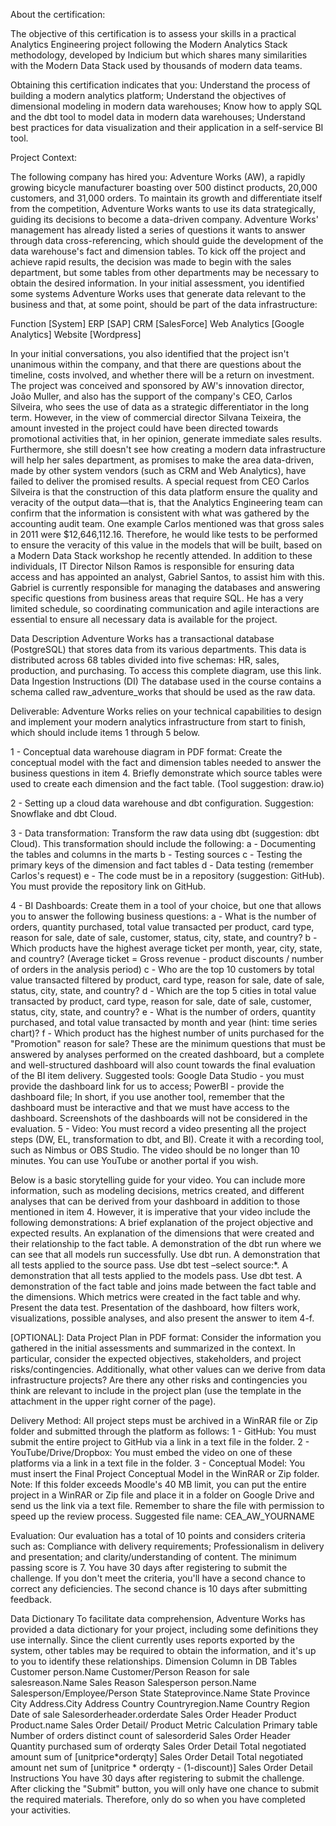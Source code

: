 About the certification:

The objective of this certification is to assess your skills in a practical Analytics Engineering project following the Modern Analytics Stack methodology, developed by Indicium but which shares many similarities with the Modern Data Stack used by thousands of modern data teams.

Obtaining this certification indicates that you:
Understand the process of building a modern analytics platform; Understand the objectives of dimensional modeling in modern data warehouses; Know how to apply SQL and the dbt tool to model data in modern data warehouses; Understand best practices for data visualization and their application in a self-service BI tool.


Project Context:

The following company has hired you: Adventure Works (AW), a rapidly growing bicycle manufacturer boasting over 500 distinct products, 20,000 customers, and 31,000 orders. To maintain its growth and differentiate itself from the competition, Adventure Works wants to use its data strategically, guiding its decisions to become a data-driven company. Adventure Works' management has already listed a series of questions it wants to answer through data cross-referencing, which should guide the development of the data warehouse's fact and dimension tables. To kick off the project and achieve rapid results, the decision was made to begin with the sales department, but some tables from other departments may be necessary to obtain the desired information. In your initial assessment, you identified some systems Adventure Works uses that generate data relevant to the business and that, at some point, should be part of the data infrastructure:

Function [System]
ERP [SAP]
CRM [SalesForce]
Web Analytics [Google Analytics]
Website [Wordpress]

 
In your initial conversations, you also identified that the project isn't unanimous within the company, and that there are questions about the timeline, costs involved, and whether there will be a return on investment. The project was conceived and sponsored by AW's innovation director, João Muller, and also has the support of the company's CEO, Carlos Silveira, who sees the use of data as a strategic differentiator in the long term. However, in the view of commercial director Silvana Teixeira, the amount invested in the project could have been directed towards promotional activities that, in her opinion, generate immediate sales results. Furthermore, she still doesn't see how creating a modern data infrastructure will help her sales department, as promises to make the area data-driven, made by other system vendors (such as CRM and Web Analytics), have failed to deliver the promised results. A special request from CEO Carlos Silveira is that the construction of this data platform ensure the quality and veracity of the output data—that is, that the Analytics Engineering team can confirm that the information is consistent with what was gathered by the accounting audit team. One example Carlos mentioned was that gross sales in 2011 were $12,646,112.16. Therefore, he would like tests to be performed to ensure the veracity of this value in the models that will be built, based on a Modern Data Stack workshop he recently attended. In addition to these individuals, IT Director Nilson Ramos is responsible for ensuring data access and has appointed an analyst, Gabriel Santos, to assist him with this. Gabriel is currently responsible for managing the databases and answering specific questions from business areas that require SQL. He has a very limited schedule, so coordinating communication and agile interactions are essential to ensure all necessary data is available for the project.

Data Description Adventure Works has a transactional database (PostgreSQL) that stores data from its various departments. This data is distributed across 68 tables divided into five schemas: HR, sales, production, and purchasing. To access this complete diagram, use this link.
Data Ingestion Instructions (DI) The database used in the course contains a schema called raw_adventure_works that should be used as the raw data.


Deliverable: Adventure Works relies on your technical capabilities to design and implement your modern analytics infrastructure from start to finish, which should include items 1 through 5 below.

1 - Conceptual data warehouse diagram in PDF format: Create the conceptual model with the fact and dimension tables needed to answer the business questions in item 4. Briefly demonstrate which source tables were used to create each dimension and the fact table. (Tool suggestion: draw.io)

2 - Setting up a cloud data warehouse and dbt configuration. Suggestion: Snowflake and dbt Cloud. 

3 - Data transformation: Transform the raw data using dbt (suggestion: dbt Cloud). This transformation should include the following: a - Documenting the tables and columns in the marts b - Testing sources c - Testing the primary keys of the dimension and fact tables d - Data testing (remember Carlos's request) e - The code must be in a repository (suggestion: GitHub). You must provide the repository link on GitHub.

4 - BI Dashboards: Create them in a tool of your choice, but one that allows you to answer the following business questions: a - What is the number of orders, quantity purchased, total value transacted per product, card type, reason for sale, date of sale, customer, status, city, state, and country? b - Which products have the highest average ticket per month, year, city, state, and country? (Average ticket = Gross revenue - product discounts / number of orders in the analysis period) c - Who are the top 10 customers by total value transacted filtered by product, card type, reason for sale, date of sale, status, city, state, and country? d - Which are the top 5 cities in total value transacted by product, card type, reason for sale, date of sale, customer, status, city, state, and country? e - What is the number of orders, quantity purchased, and total value transacted by month and year (hint: time series chart)? f - Which product has the highest number of units purchased for the "Promotion" reason for sale? These are the minimum questions that must be answered by analyses performed on the created dashboard, but a complete and well-structured dashboard will also count towards the final evaluation of the BI item delivery.
Suggested tools: Google Data Studio - you must provide the dashboard link for us to access; PowerBI - provide the dashboard file; In short, if you use another tool, remember that the dashboard must be interactive and that we must have access to the dashboard. Screenshots of the dashboards will not be considered in the evaluation.
5 - Video: You must record a video presenting all the project steps (DW, EL, transformation to dbt, and BI). Create it with a recording tool, such as Nimbus or OBS Studio. The video should be no longer than 10 minutes. You can use YouTube or another portal if you wish.

Below is a basic storytelling guide for your video. You can include more information, such as modeling decisions, metrics created, and different analyses that can be derived from your dashboard in addition to those mentioned in item 4. However, it is imperative that your video include the following demonstrations: A brief explanation of the project objective and expected results. An explanation of the dimensions that were created and their relationship to the fact table. A demonstration of the dbt run where we can see that all models run successfully. Use dbt run. A demonstration that all tests applied to the source pass. Use dbt test –select source:*. A demonstration that all tests applied to the models pass. Use dbt test. A demonstration of the fact table and joins made between the fact table and the dimensions. Which metrics were created in the fact table and why. Present the data test. Presentation of the dashboard, how filters work, visualizations, possible analyses, and also present the answer to item 4-f.

[OPTIONAL]: Data Project Plan in PDF format: Consider the information you gathered in the initial assessments and summarized in the context. In particular, consider the expected objectives, stakeholders, and project risks/contingencies. Additionally, what other values can we derive from data infrastructure projects? Are there any other risks and contingencies you think are relevant to include in the project plan (use the template in the attachment in the upper right corner of the page).

Delivery Method: All project steps must be archived in a WinRAR file or Zip folder and submitted through the platform as follows: 1 - GitHub: You must submit the entire project to GitHub via a link in a text file in the folder. 2 - YouTube/Drive/Dropbox: You must embed the video on one of these platforms via a link in a text file in the folder. 3 - Conceptual Model: You must insert the Final Project Conceptual Model in the WinRAR or Zip folder. Note: If this folder exceeds Moodle's 40 MB limit, you can put the entire project in a WinRAR or Zip file and place it in a folder on Google Drive and send us the link via a text file. Remember to share the file with permission to speed up the review process. Suggested file name: CEA_AW_YOURNAME

Evaluation: Our evaluation has a total of 10 points and considers criteria such as: Compliance with delivery requirements; Professionalism in delivery and presentation; and clarity/understanding of content. The minimum passing score is 7. You have 30 days after registering to submit the challenge. If you don't meet the criteria, you'll have a second chance to correct any deficiencies. The second chance is 10 days after submitting feedback.

Data Dictionary To facilitate data comprehension, Adventure Works has provided a data dictionary for your project, including some definitions they use internally. Since the client currently uses reports exported by the system, other tables may be required to obtain the information, and it's up to you to identify these relationships. Dimension Column in DB Tables Customer person.Name Customer/Person Reason for sale salesreason.Name Sales Reason Salesperson person.Name Salesperson/Employee/Person State Stateprovince.Name State Province City Address.City Address Country Countryregion.Name Country Region Date of sale Salesorderheader.orderdate Sales Order Header Product Product.name Sales Order Detail/ Product Metric Calculation Primary table Number of orders distinct count of salesorderid Sales Order Header Quantity purchased sum of orderqty Sales Order Detail Total negotiated amount sum of [unitprice*orderqty] Sales Order Detail Total negotiated amount net sum of [unitprice * orderqty - (1-discount)] Sales Order Detail Instructions You have 30 days after registering to submit the challenge. After clicking the "Submit" button, you will only have one chance to submit the required materials. Therefore, only do so when you have completed your activities.
